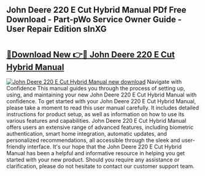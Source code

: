## John Deere 220 E Cut Hybrid Manual PDf Free Download - Part-pWo Service Owner Guide - User Repair Edition sInXG

# <h2><a href="http://bc93890.oget.top/?id=John+Deere+220+E+Cut+Hybrid+Manual">🔗Download New 👉🔴 John Deere 220 E Cut Hybrid Manual</a></h2>

[![John Deere 220 E Cut Hybrid Manual new download](https://i.imgur.com/5g1atiW.png)](http://bc93890.oget.top/?id=John+Deere+220+E+Cut+Hybrid+Manual)
Navigate with Confidence This manual guides you through the process of setting up, using, and maintaining your new John Deere 220 E Cut Hybrid Manual with confidence. To get started with your John Deere 220 E Cut Hybrid Manual, please take a moment to read this user manual carefully. It includes detailed instructions for product setup, as well as information on how to use its various features and capabilities. John Deere 220 E Cut Hybrid Manual offers users an extensive range of advanced features, including biometric authentication, smart home integration, automatic updates, and personalized recommendations, all accessible through the sleek and user-friendly interface. It's our hope that the John Deere 220 E Cut Hybrid Manual has been a helpful and informative resource in helping you get started with your new product. Should you require any assistance or clarification, please do not hesitate to contact our customer support team.
